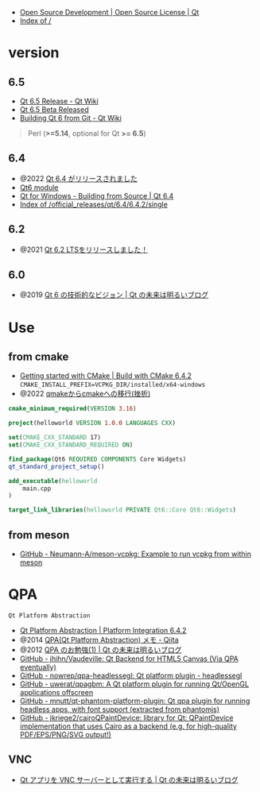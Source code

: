 - [Open Source Development | Open Source License | Qt](https://www.qt.io/download-open-source)
- [Index of /](https://download.qt.io/)

# version
## 6.5
- [Qt 6.5 Release - Qt Wiki](https://wiki.qt.io/Qt_6.5_Release)
- [Qt 6.5 Beta Released](https://www.qt.io/blog/qt-6.5-beta-released)
- [Building Qt 6 from Git - Qt Wiki](https://wiki.qt.io/Building_Qt_6_from_Git)
> Perl (**>=5.14**, optional for Qt **>= 6.5**)

## 6.4
- @2022 [Qt 6.4 がリリースされました](https://www.qt.io/ja-jp/blog/qt-6.4-released)
- [Qt6 module](https://mesonbuild.com/Qt6-module.html)
- [Qt for Windows - Building from Source | Qt 6.4](https://doc.qt.io/qt-6/windows-building.html)
- [Index of /official_releases/qt/6.4/6.4.2/single](https://download.qt.io/official_releases/qt/6.4/6.4.2/single/)

## 6.2
- @2021 [Qt 6.2 LTSをリリースしました！](https://www.qt.io/ja-jp/blog/qt-6.2-lts-released)

## 6.0
- @2019 [Qt 6 の技術的なビジョン | Qt の未来は明るいブログ](https://qt5.jp/2019/08/technical-vision-qt-6/)

# Use
## from cmake
- [Getting started with CMake | Build with CMake 6.4.2](https://doc.qt.io/qt-6/cmake-get-started.html)
`CMAKE_INSTALL_PREFIX=VCPKG_DIR/installed/x64-windows`
- @2022 [qmakeからcmakeへの移行(挫折)](https://zenn.dev/false/articles/0008-afff49ea408815)

```cmake
cmake_minimum_required(VERSION 3.16)

project(helloworld VERSION 1.0.0 LANGUAGES CXX)

set(CMAKE_CXX_STANDARD 17)
set(CMAKE_CXX_STANDARD_REQUIRED ON)

find_package(Qt6 REQUIRED COMPONENTS Core Widgets)
qt_standard_project_setup()

add_executable(helloworld
    main.cpp
)

target_link_libraries(helloworld PRIVATE Qt6::Core Qt6::Widgets)
```

## from meson
- [GitHub - Neumann-A/meson-vcpkg: Example to run vcpkg from within meson](https://github.com/Neumann-A/meson-vcpkg)


# QPA
`Qt Platform Abstraction`
- [Qt Platform Abstraction | Platform Integration 6.4.2](https://doc.qt.io/qt-6/qpa.html)
- @2014 [QPA(Qt Platform Abstraction) メモ - Qiita](https://qiita.com/maueki/items/7f9bec409c880550a0d3)
- @2012 [QPA のお勉強(1) | Qt の未来は明るいブログ](https://qt5.jp/2012/12/learn-qpa-01/)
- [GitHub - jhihn/Vaudeville: Qt Backend for HTML5 Canvas (Via QPA eventually)](https://github.com/jhihn/Vaudeville)
- [GitHub - nowrep/qpa-headlessegl: Qt platform plugin - headlessegl](https://github.com/nowrep/qpa-headlessegl)
- [GitHub - uwerat/qpagbm: A Qt platform plugin for running Qt/OpenGL applications offscreen](https://github.com/uwerat/qpagbm)
- [GitHub - mnutt/qt-phantom-platform-plugin: Qt qpa plugin for running headless apps, with font support (extracted from phantomjs)](https://github.com/mnutt/qt-phantom-platform-plugin)
- [GitHub - jkriege2/cairoQPaintDevice: library for Qt: QPaintDevice implementation that uses Cairo as a backend (e.g. for high-quality PDF/EPS/PNG/SVG output!)](https://github.com/jkriege2/cairoQPaintDevice)

## VNC
- [Qt アプリを VNC サーバーとして実行する | Qt の未来は明るいブログ](https://qt5.jp/2021/10/qpa-vnc/)
	